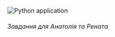 ![Python application](https://github.com/osvita-code/test_python_task/workflows/Python%20application/badge.svg?branch=master)
###### Завдання для Анатолія та Рената
